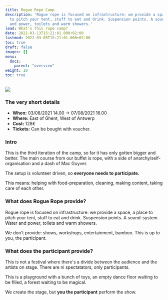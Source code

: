 ```yaml
---
title: Rogue Rope Camp
description: 'Rogue rope is focused on infrastructure: we provide a space, a place
  to pitch your tent, stuff to eat and drink. Suspension points. A sound-system. Water
  and power, toilets and warm showers.'
lead: What's this rope camp?
date: 2021-03-13T15:21:01.000+02:00
lastmod: 2022-03-05T15:21:01.000+02:00
toc: true
draft: false
images: []
menu: 
  docs:
    parent: "overview"
weight: 10
toc: true
---
```

![](/images/logo2022.png)

### The very short details

* **When:** 03/08/2021 14.00 -&gt; 07/08/2021 16.00
* **Where:** East of Ghent, West of Antwerp
* **Cost:** 128€ 
* **Tickets:** Can be bought with voucher.

### Intro

This is the third iteration of the camp, so far it has only gotten bigger and better. The main course from our buffet is rope, with a side of anarchy/self-organisation and a dash of Mac Guyver.

The setup is volunteer driven, so **everyone needs to participate.**

This means: helping with food-preparation, cleaning, making content, taking care of each other.

### What does Rogue Rope provide?

Rogue rope is focused on infrastructure: we provide a space, a place to pitch your tent, stuff to eat and drink. Suspension points. A sound-system. Water and power, toilets and warm showers.

We don't provide: shows, workshops, entertainment, bamboo. This is up to you, the participant.

### What does the participant provide?

This is not a festival where there's a divide between the audience and the artists on stage. There are ni spectatators, only participants.

This is a playground with a bunch of toys, an empty dance floor waiting to be filled, a forest waiting to be magical.

We create the stage, but **you the participant** perform the show.